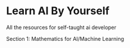 # Learn AI By Yourself 
All the resources for self-taught ai developer


Section 1: Mathematics for AI/Machine Learning
